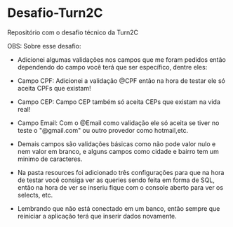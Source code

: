 # Desafio-Turn2C
Repositório com o desafio técnico da Turn2C

OBS: Sobre esse desafio:
* Adicionei algumas validações nos campos que me foram pedidos então dependendo do campo você terá que ser específico, dentre eles:
* Campo CPF: Adicionei a validação @CPF então na hora de testar ele só aceita CPFs que existam!
* Campo CEP: Campo CEP também só aceita CEPs que existam na vida real!
* Campo Email: Com o @Email como validação ele só aceita se tiver no teste o "@gmail.com" ou outro provedor como hotmail,etc.
* Demais campos são validações básicas como não pode valor nulo e nem valor em branco, e alguns campos como cidade e bairro tem um minimo de caracteres.

* Na pasta resources foi adicionado três configurações para que na hora de testar você consiga ver as queries sendo feita em forma de SQL, então na hora de ver se inseriu fique com o console aberto para ver os selects, etc.

* Lembrando que não está conectado em um banco, então sempre que reiniciar a aplicação terá que inserir dados novamente.
